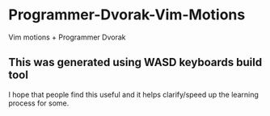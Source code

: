# Programmer-Dvorak-Vim-Motions
Vim motions + Programmer Dvorak 

## This was generated using WASD keyboards build tool

I hope that people find this useful and it helps clarify/speed up the learning process for some.

